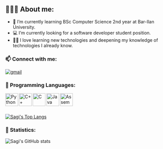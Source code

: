 
## 👨🏻‍💻 About me:
- :blue_book: I’m currently learning BSc Computer Science 2nd year at Bar-Ilan University.
- :computer: I’m currently looking for a software developer student position.
- :man_student: I love learning new technologies and deepening my knowledge of technologies I already know.

### :mailbox: Connect with me:
[![gmail](https://cdn.icon-icons.com/icons2/652/PNG/48/gmail_icon-icons.com_59877.png)][1]

[1]: mailto:Sagi1500@gmail.com


### :toolbox: Programming Languages:
<img align="left" alt="Python" width="40px" src="https://cdn.jsdelivr.net/gh/devicons/devicon/icons/python/python-original.svg"/>
<img align="left" alt="C++" width="40px" src="https://cdn.jsdelivr.net/gh/devicons/devicon/icons/c/c-original.svg"/>
<img align="left" alt="C" width="40px" src="https://cdn.jsdelivr.net/gh/devicons/devicon/icons/cplusplus/cplusplus-original.svg"/>
<img align="left" alt="Java" width="40px" src="https://cdn.jsdelivr.net/gh/devicons/devicon/icons/java/java-original.svg"/>
<img align="left" alt="Assembly-x86" width="40px" src="https://cdn.icon-icons.com/icons2/37/PNG/512/x86_4021.png"/>

<br/>
<br/>
<br/>

[![Sagi's Top Langs](https://github-readme-stats.vercel.app/api/top-langs/?username=Sagi1500&layout=compact)](https://github.com/Sagi1500/github-readme-stats)

### :1234: Statistics:
![Sagi's GitHub stats](https://github-readme-stats.vercel.app/api?username=Sagi1500&show_icons=true&theme=dracula)


<!--
[<img align="left" alt="C#" width="40px" src="https://cdn.jsdelivr.net/gh/devicons/devicon/icons/csharp/csharp-original.svg"/>][github]
[<img align="left" alt="JavaScript" width="40px" src="https://cdn.jsdelivr.net/gh/devicons/devicon/icons/javascript/javascript-original.svg" />][github]
<br/>
-->
